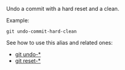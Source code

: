 Undo a commit with a hard reset and a clean.

Example:

```shell
git undo-commit-hard-clean
```

See how to use this alias and related ones:

* [git undo-*](../git-undo)
* [git reset-*](../git-reset)
